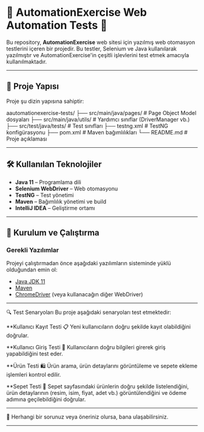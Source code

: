 # 🚀 **AutomationExercise Web Automation Tests** 🛒

Bu repository, **AutomationExercise** web sitesi için yazılmış web otomasyon testlerini içeren bir projedir. Bu testler, Selenium ve Java kullanılarak yazılmıştır ve AutomationExercise'in çeşitli işlevlerini test etmek amacıyla kullanılmaktadır.

---

## 📁 Proje Yapısı

Proje şu dizin yapısına sahiptir:

aautomationexercise-tests/
├── src/main/java/pages/      # Page Object Model dosyaları
├── src/main/java/utils/      # Yardımcı sınıflar (DriverManager vb.)
├── src/test/java/tests/      # Test sınıfları
├── testng.xml               # TestNG konfigürasyonu
├── pom.xml                  # Maven bağımlılıkları
└── README.md                # Proje açıklaması


---

## 🛠 Kullanılan Teknolojiler

- **Java 11** – Programlama dili
- **Selenium WebDriver** – Web otomasyonu
- **TestNG** – Test yönetimi
- **Maven** – Bağımlılık yönetimi ve build
- **IntelliJ IDEA** – Geliştirme ortamı

---

## 🚀 Kurulum ve Çalıştırma

### Gerekli Yazılımlar
Projeyi çalıştırmadan önce aşağıdaki yazılımların sisteminde yüklü olduğundan emin ol:
- [Java JDK 11](https://www.oracle.com/java/technologies/javase-jdk11-downloads.html)
- [Maven](https://maven.apache.org/download.cgi)
- [ChromeDriver](https://sites.google.com/chromium.org/driver/) (veya kullanacağın diğer WebDriver)

---

🔍 Test Senaryoları
Bu proje aşağıdaki senaryoları test etmektedir:

**Kullanıcı Kayıt Testi 📋
  Yeni kullanıcıların doğru şekilde kayıt olabildiğini doğrular.

**Kullanıcı Giriş Testi 🔐
  Kullanıcıların doğru bilgileri girerek giriş yapabildiğini test eder.

**Ürün Testi 🛍
  Ürün arama, ürün detaylarını görüntüleme ve sepete ekleme işlemleri kontrol edilir.

**Sepet Testi 🛒
  Sepet sayfasındaki ürünlerin doğru şekilde listelendiğini, ürün detaylarının (resim, isim, fiyat, adet vb.) görüntülendiğini ve ödeme adımına geçilebildiğini doğrular.

---

💬 
Herhangi bir sorunuz veya öneriniz olursa, bana ulaşabilirsiniz.

---
